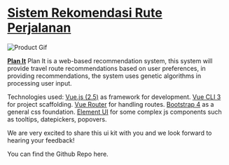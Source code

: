 # [Sistem Rekomendasi Rute Perjalanan](https://demos.creative-tim.com/vue-now-ui-kit) 

![Product Gif](src/assets/github/product.gif)

**[Plan It](http://demos.creative-tim.com/vue-now-ui-kit)** 
Plan It is a web-based recommendation system, this system will provide travel route recommendations based on user preferences, in providing recommendations, the system uses genetic algorithms in processing user input.

Technologies used: 
[Vue.js (2.5)](https://vuejs.org/) as framework for development.
[Vue CLI 3](https://github.com/vuejs/vue-cli) for project scaffolding.
[Vue Router](https://router.vuejs.org/) for handling routes.
[Bootstrap 4](https://getbootstrap.com/docs/4.0/getting-started/introduction/) as a general css foundation.
[Element UI](http://element.eleme.io/#/en-US/component/installation) for some complex js components such as tooltips, datepickers, popovers.

We are very excited to share this ui kit with you and we look forward to hearing your feedback!

You can find the Github Repo here.

